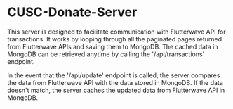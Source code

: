 # CUSC-Donate-Server

This server is designed to facilitate communication with Flutterwave API for transactions.
It works by looping through all the paginated pages returned from Flutterwave APIs and saving them to MongoDB. 
The cached data in MongoDB can be retrieved anytime by calling the '/api/transactions' endpoint.

In the event that the '/api/update' endpoint is called,
the server compares the data from Flutterwave API with the data stored in MongoDB.
If the data doesn't match, the server caches the updated data from Flutterwave API in MongoDB.
